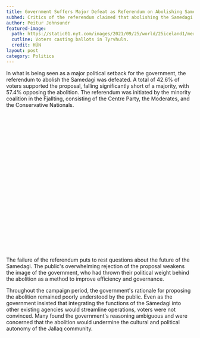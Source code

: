 ```yaml
---
title: Government Suffers Major Defeat as Referendum on Abolishing Samedagi Fails
subhed: Critics of the referendum claimed that abolishing the Samedagi would reverse Hverland’s historically progressive approach to indigenous governance and cultural autonomy.
author: Peitur Johnsundr
featured-image: 
  path: https://static01.nyt.com/images/2021/09/25/world/25iceland1/merlin_195288555_5b3b2c64-78ba-4156-9ae3-a73c272499b9-superJumbo.jpg?quality=75&auto=webp
  cutline: Voters casting ballots in Tyrvhuln.
  credit: HÚN
layout: post
category: Politics
---
```


In what is being seen as a major political setback for the government, the referendum to abolish the Samedagi was defeated. A total of 42.6% of voters supported the proposal, falling significantly short of a majority, with 57.4% opposing the abolition. The referendum was initiated by the minority coalition in the Fjallting, consisting of the Centre Party, the Moderates, and the Conservative Nationals.

<div style="min-height:370px"><script type="text/javascript" defer src="https://datawrapper.dwcdn.net/SrOCH/embed.js?v=1" charset="utf-8"></script><noscript><img src="https://datawrapper.dwcdn.net/SrOCH/full.png" alt="" /></noscript></div>

The failure of the referendum puts to rest questions about the future of the Samedagi. The public's overwhelming rejection of the proposal weakens the image of the government, who had thrown their political weight behind the abolition as a method to improve efficiency and governance.

Throughout the campaign period, the government's rationale for proposing the abolition remained poorly understood by the public. Even as the government insisted that integrating the functions of the Sámedagi into other existing agencies would streamline operations, voters were not convinced. Many found the government's reasoning ambiguous and were concerned that the abolition would undermine the cultural and political autonomy of the Jallaq community.

